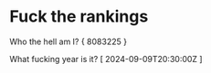 # Fuck the rankings

Who the hell am I?
{ 8083225 }

What fucking year is it?
[ 2024-09-09T20:30:00Z ]
